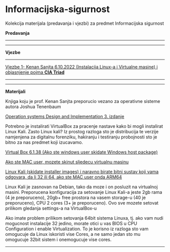 # Informacijska-sigurnost

Kolekcija materijala (predavanja i vjezbi) za predmet Informacijska sigurnost

**Predavanja**

<hr>





<hr>

**Vjezbe**

<hr>

[Vjezbe 1- Kenan Sanjta 6.10.2022 (Instalacija Linux-a i Virtualne masine) i objasnjenje pojma <b>CIA Triad</b>](https://www.techtarget.com/whatis/definition/Confidentiality-integrity-and-availability-CIA#:~:text=In%20this%20context%2C%20confidentiality%20is,the%20information%20by%20authorized%20people.)


<hr>

<hr>

**Materijali**

Knjiga koju je prof. Kenan Sanjta preporucio vezano za operativne sisteme autora Joshua Tenenbaum
<br>

[Operation systems Design and Implementation 3. izdanje](https://www.amazon.com/Operating-Systems-Design-Implementation-3rd/dp/0131429388)

Potrebno je instalirati VirtualBox za pracenje nastave kako bi mogli instalirat Linux Kali. Zasto Linux kali? Iz prostog razloga sto je distribucija te verzije namjenjena za digitalnu forenziku, hakiranju i testiranju probojnosti sto je bitno za nas predmet koji izucavamo.

[Virtual Box 6.1.38 (Ako ste windows user skidate Windows host package)](https://www.virtualbox.org/wiki/Downloads)

[Ako ste MAC user, mozete skinut sljedecu virtualnu masinu](https://www.parallels.com/)

[Linux Kali (skidate installer images) i naravno birate bitni sustav koji vama odgovara, da li 32 ili 64, ako ste MAC user onda ARM64](https://www.kali.org/)

Linux Kali je zasnovan na Debian, tako da moze i on posluzit na virtualnoj masini.
Preporucena konfiguracija za setovanje Linux Kali-a jeste 2gb rama (4 je preporuceno), 20gb+ free prostora na vasem storage-u (40 je preporuceno), CPU 2 cores (3+ je preporuceno). Ovo sve mozete setovat prilikom gledanja settings-a na VirtualBox-u

Ako imate problem prilikom setovanja 64bit sistema Linuxa, tj. ako vam nudi mogucnost instalacije 32 jedino, morate otici u vas BIOS u CPU Configuration i enable Virtualization. To je korisno iz razloga sto vam omogucuje da Linux iskoristi vise Cores, a ne samo jedan sto mu omogucuje 32bit sistem i onemogucuje vise cores.



<hr>

